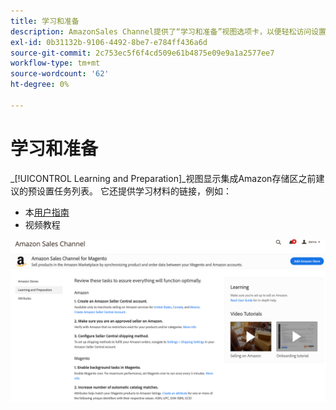 ```yaml
---
title: 学习和准备
description: AmazonSales Channel提供了“学习和准备”视图选项卡，以便轻松访问设置任务和信息资源列表。
exl-id: 0b31132b-9106-4492-8be7-e784ff436a6d
source-git-commit: 2c753ec5f6f4cd509e61b4875e09e9a1a2577ee7
workflow-type: tm+mt
source-wordcount: '62'
ht-degree: 0%

---
```


# 学习和准备

_[!UICONTROL Learning and Preparation]_视图显示集成Amazon存储区之前建议的预设置任务列表。 它还提供学习材料的链接，例如：

- 本[用户指南](./overview.md)
- 视频教程

![学习和准备视图](assets/learning-preparation.png)
